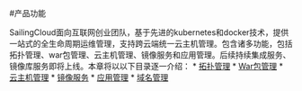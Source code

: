 #产品功能

SailingCloud面向互联网创业团队，基于先进的kubernetes和docker技术，提供一站式的全生命周期运维管理，支持跨云端统一云主机管理。包含诸多功能，包括拓扑管理、war包管理、云主机管理、镜像服务和应用管理。后续持续集成服务、镜像库服务即将上线。本章将以以下目录逐一介绍：
* 
[拓扑管理](https://183.129.190.82:9000/docs/content/%E4%BA%A7%E5%93%81%E5%8A%9F%E8%83%BD/tuo_pu_guan_li.html)
* 
[War包管理](https://183.129.190.82:9000/docs/content/%E4%BA%A7%E5%93%81%E5%8A%9F%E8%83%BD/warbao_guan_li.html)
* 
[云主机管理](https://183.129.190.82:9000/docs/content/%E9%A2%86%E8%88%AA%E4%BA%91%E5%85%A5%E9%97%A8%E6%95%99%E7%A8%8B/yun_zhu_ji_guan_li.html)
* 
[镜像服务](https://183.129.190.82:9000/docs/content/%E4%BA%A7%E5%93%81%E5%8A%9F%E8%83%BD/jing_xiang_wen_jian_guan_li.html)
* 
[应用管理](https://183.129.190.82:9000/docs/content/%E9%A2%86%E8%88%AA%E4%BA%91%E5%85%A5%E9%97%A8%E6%95%99%E7%A8%8B/ying_yong_guan_li.html)
* 
[域名管理](https://183.129.190.82:9000/docs/content/%E9%A2%86%E8%88%AA%E4%BA%91%E5%85%A5%E9%97%A8%E6%95%99%E7%A8%8B/yu_ming_guan_li.html)


